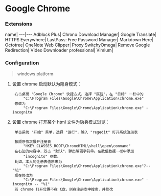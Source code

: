 # Google Chrome

### Extensions

name|
---|---
Adblock Plus|
Chrono Download Manager|
Google Translate|
HTTPS Everywhere|
LastPass: Free Password Manager|
Markdown Here|
Octotree|
OneNote Web Clipper|
Proxy SwitchyOmega|
Remove Google Redirection|
Video Downloader professional|
Vimium|

### Configuration
> windows platform

1. 设置 chrome 启动默认为隐身模式：

        右击桌面 "Google Chrome" 快捷方式，选择 "属性"，在 "目标" 一栏中的
            "C:\Program Files\Google\Chrome\Application\chrome.exe"
        修改为
            "C:\Program Files\Google\Chrome\Application\chrome.exe" -incognito

1. 设置 chrome 打开某个 html 文件为隐身模式浏览：

        单击系统 "开始" 菜单，选择 "运行"，输入 "regedit" 打开系统注册表

        按顺序依次展开注册表
            "HKEY_CLASSES_ROOT\ChromeHTML\shell\open\command"
        在右边的内容中，双击 "默认"，弹出编辑字符串。在数值数据一栏中添加
            "incognito" 参数。
        比如，本人的注册表值原来为
            "C:\Program Files\Google\Chrome\Application\chrome.exe"?-- "%1"
        现在修改为
            "C:\Program Files\Google\Chrome\Application\chrome.exe" -incognito -- "%1"
        若 chrome 打开位置不在 C盘，则在注册表中搜索，并修改
